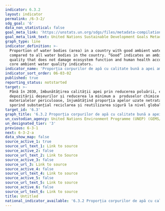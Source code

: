 ```yaml
---
indicator: 6.3.2
layout: indicator
permalink: /6-3-2/
sdg_goal: '6'
data_non_statistical: false
goal_meta_link: 'https://unstats.un.org/sdgs/files/metadata-compilation/Metadata-Goal-6.pdf '
goal_meta_link_text: United Nations Sustainable Development Goals Metadata (PDF 4.0 MB)
graph_type: line
indicator_definition: >-
  Proportion of water bodies (area) in a country with good ambient water quality
  compared to all water bodies in the country. “Good” indicates an ambient water
  quality that does not damage ecosystem function and human health according to
  core ambient water quality indicators.
indicator_name: 'Proporția corpurilor de apă cu calitate bună a apei ambientale '
indicator_sort_order: 06-03-02
published: true
reporting_status: notstarted
target: >-
  Până în 2030, îmbunătățirea calității apei prin reducerea poluării, eliminarea
  depozitării deșeurilor și reducerea la minimum a  produselor chimice și
  materialelor periculoase, înjumătățind proporția apelor uzate netratate și
  sporind substanțial reciclarea și reutilizarea sigură la nivel global
target_id: '6.3'
graph_title: '6.3.2 Proporția corpurilor de apă cu calitate bună a apei ambientale '
un_custodian_agency: United Nations Environment Programme (UNEP) (GEMS/Water)
un_designated_tier: '3'
previous: 6-3-1
next: 6-3-2-a
data_show_map: false
source_active_1: true
source_url_text_1: Link to source
source_active_2: false
source_url_text_2: Link to Source
source_active_3: false
source_url_3: Link to source
source_active_4: false
source_url_text_4: Link to source
source_active_5: false
source_url_text_5: Link to source
source_active_6: false
source_url_text_6: Link to source
title: Untitled
national_indicator_available: '6.3.2 Proporția corpurilor de apă cu calitate bună a apei ambientale '
---
```


